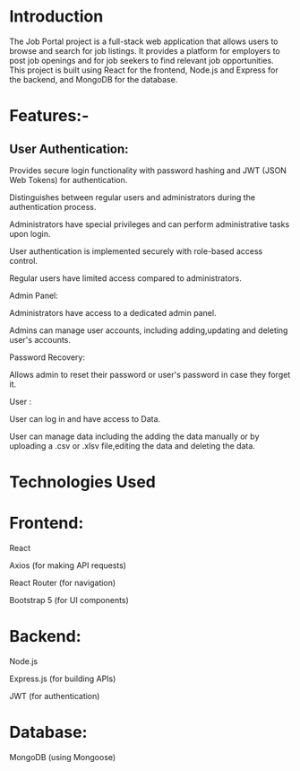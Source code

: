 # Introduction

The Job Portal project is a full-stack web application that allows users to browse and search for job listings. It provides a platform for employers to post job openings and for job seekers to find relevant job opportunities. This project is built using React for the frontend, Node.js and Express for the backend, and MongoDB for the database.


# Features:-

## User Authentication:

Provides secure login functionality with password hashing and JWT (JSON Web Tokens) for authentication.

Distinguishes between regular users and administrators during the authentication process.

Administrators have special privileges and can perform administrative tasks upon login.

User authentication is implemented securely with role-based access control.

Regular users have limited access compared to administrators.

Admin Panel:

Administrators have access to a dedicated admin panel.

Admins can manage user accounts, including adding,updating and deleting user's accounts.

Password Recovery:

Allows admin to reset their password or user's password in case they forget it.

User :

User can log in and have access to Data.

User can manage data including the adding the data manually or by uploading a .csv or .xlsv file,editing the data and deleting the data.

# Technologies Used

# Frontend:

React

Axios (for making API requests)

React Router (for navigation)

Bootstrap 5 (for UI components)

# Backend:

Node.js

Express.js (for building APIs)

JWT (for authentication)

# Database:

MongoDB (using Mongoose)
